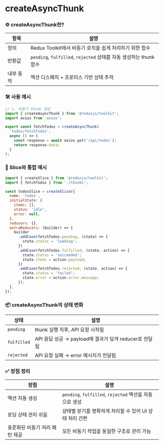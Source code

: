 # createAsyncThunk


### ⚙️ createAsyncThunk란?
| 항목       | 설명                                                                 |
|------------|----------------------------------------------------------------------|
| 정의       | Redux Toolkit에서 비동기 로직을 쉽게 처리하기 위한 함수              |
| 반환값     | `pending`, `fulfilled`, `rejected` 상태를 자동 생성하는 thunk 함수   |
| 내부 동작  | 액션 디스패치 + 프로미스 기반 상태 추적                              |


### 🛠 사용 예시
```js
// 1. 비동기 thunk 생성
import { createAsyncThunk } from '@reduxjs/toolkit';
import axios from 'axios';

export const fetchTodos = createAsyncThunk(
  'todos/fetchTodos',
  async () => {
    const response = await axios.get('/api/todos');
    return response.data;
  }
);
```


### 🧠 Slice와 통합 예시
```js
import { createSlice } from '@reduxjs/toolkit';
import { fetchTodos } from './thunks';

const todosSlice = createSlice({
  name: 'todos',
  initialState: {
    items: [],
    status: 'idle',
    error: null,
  },
  reducers: {},
  extraReducers: (builder) => {
    builder
      .addCase(fetchTodos.pending, (state) => {
        state.status = 'loading';
      })
      .addCase(fetchTodos.fulfilled, (state, action) => {
        state.status = 'succeeded';
        state.items = action.payload;
      })
      .addCase(fetchTodos.rejected, (state, action) => {
        state.status = 'failed';
        state.error = action.error.message;
      });
  },
});
```


### 📦 createAsyncThunk의 상태 변화
| 상태            | 설명                                                       |
|-----------------|------------------------------------------------------------|
| `pending`       | thunk 실행 직후, API 요청 시작됨                           |
| `fulfilled`     | API 응답 성공 → payload에 결과가 담겨 reducer로 전달됨     |
| `rejected`      | API 요청 실패 → error 메시지가 전달됨                      |


### ✅ 장점 정리
| 장점                          | 설명                                                        |
|-------------------------------|-------------------------------------------------------------|
| 액션 자동 생성                | `pending`, `fulfilled`, `rejected` 액션을 자동으로 생성     |
| 로딩 상태 관리 쉬움           | 상태별 분기를 명확하게 처리할 수 있어 UI 상태 처리 간편     |
| 표준화된 비동기 처리 패턴 제공 | 모든 비동기 작업을 동일한 구조로 관리 가능                 |
